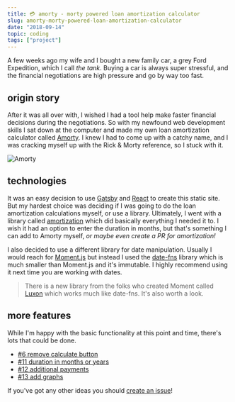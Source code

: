 ```yaml
---
title: 💳 amorty - morty powered loan amortization calculator
slug: amorty-morty-powered-loan-amortization-calculator
date: "2018-09-14"
topic: coding
tags: ["project"]
---
```


A few weeks ago my wife and I bought a new family car, a grey Ford Expedition, which I call _the tank_. Buying a car is always super stressful, and the financial negotiations are high pressure and go by way too fast.

## origin story

After it was all over with, I wished I had a tool help make faster financial decisions during the negotiations. So with my newfound web development skills I sat down at the computer and made my own loan amortization calculator called [Amorty][amorty]. I knew I had to come up with a catchy name, and I was cracking myself up with the Rick & Morty reference, so I stuck with it.

![Amorty][amorty-image]

## technologies

It was an easy decision to use [Gatsby][gatsby] and [React][react] to create this static site. But my hardest choice was deciding if I was going to do the loan amortization calculations myself, or use a library. Ultimately, I went with a library called [amortization][amortization] which did basically everything I needed it to. I wish it had an option to enter the duration in months, but that's something I can add to Amorty myself, _or maybe even create a PR for amortization!_

I also decided to use a different library for date manipulation. Usually I would reach for [Moment.js][moment] but instead I used the [date-fns][date-fns] library which is much smaller than Moment.js and it's immutable. I highly recommend using it next time you are working with dates.

> There is a new library from the folks who created Moment called [Luxon][luxon] which works much like date-fns. It's also worth a look.

## more features

While I'm happy with the basic functionality at this point and time, there's lots that could be done.

-   [#6 remove calculate button][issue-6]
-   [#11 duration in months or years][issue-11]
-   [#12 additional payments][issue-12]
-   [#13 add graphs][issue-13]

If you've got any other ideas you should [create an issue][issues]!

[amorty]: https://amorty.netlify.com/
[amorty-image]: https://res.cloudinary.com/bradgarropy/image/upload/f_auto,q_auto/bradgarropy.com/posts/amorty.png
[gatsby]: https://www.gatsbyjs.org/
[react]: https://reactjs.org/
[amortization]: https://github.com/eithanshavit/amortization
[moment]: http://momentjs.com/
[date-fns]: https://date-fns.org/
[luxon]: https://moment.github.io/luxon/
[issue-6]: https://github.com/bradgarropy/amorty/issues/6
[issue-11]: https://github.com/bradgarropy/amorty/issues/11
[issue-12]: https://github.com/bradgarropy/amorty/issues/12
[issue-13]: https://github.com/bradgarropy/amorty/issues/13
[issues]: https://github.com/bradgarropy/amorty/issues
